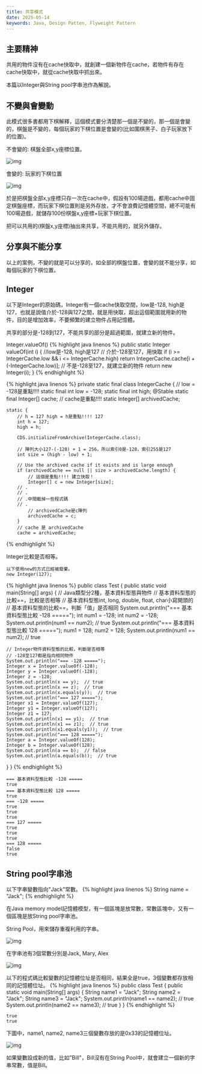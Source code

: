 ```yaml
---
title: 共享模式
date: 2025-05-14
keywords: Java, Design Patten, Flyweight Pattern
---
```

## 主要精神
共用的物件沒有在cache快取中，就創建一個新物件在cache，若物件有存在cache快取中，就從cache快取中抓出來。

本篇以Integer與String pool字串池作為解說。

## 不變與會變動
此模式很多書都用下棋解釋，這個模式要分清楚那一個是不變的，那一個是會變的，棋盤是不變的，每個玩家的下棋位置是會變的(比如圍棋黑子、白子玩家放下的位置)。

不會變的: 棋盤全部x,y座標位置。

![img]({{site.imgurl}}/pattern/go_board.png)

會變的: 玩家的下棋位置

![img]({{site.imgurl}}/pattern/go_board2.png)

於是把棋盤全部x,y座標只存一次在cache中，假設有100場遊戲，都用cache中固定棋盤座標，而玩家下棋位置則是另外存放，才不會浪費記憶體空間，總不可能有100場遊戲，就儲存100份棋盤x,y座標+玩家下棋位置。

把可以共用的(棋盤x,y座標)抽出來共享，不能共用的，就另外儲存。

## 分享與不能分享
以上的案例，不變的就是可以分享的，如全部的棋盤位置，會變的就不能分享，如每個玩家的下棋位置。

## Integer
以下是Integer的原始碼，Integer有一個cache快取空間，low是-128, high是127，也就是說值介於-128與127之間，就是用快取，超出這個範圍就用新的物件，目的是增加效率，不要頻繁的建立物件占用記憶體。


共享的部分是-128到127，不能共享的部分是超過範圍，就建立新的物件。

Integer.valueOf()
{% highlight java linenos %}
public static Integer valueOf(int i) {
    //low是-128, high是127
    // 介於-128至127，用快取
    if (i >= IntegerCache.low && i <= IntegerCache.high)
        return IntegerCache.cache[i + (-IntegerCache.low)];
    // 不是-128至127，就建立新的物件
    return new Integer(i);
}
{% endhighlight %}

{% highlight java linenos %}
private static final class IntegerCache {
    // low = -128是重點!!!! 
    static final int low = -128;
    static final int high;
    @Stable
    static final Integer[] cache;  // cache是重點!!!!
    static Integer[] archivedCache;

    static {
    	// h = 127 high = h是重點!!!! 127
        int h = 127;
        high = h;

        CDS.initializeFromArchive(IntegerCache.class);

        // 陣列大小127-(-128) + 1 = 256，所以索引0是-128，索引255是127
        int size = (high - low) + 1;

        // Use the archived cache if it exists and is large enough
        if (archivedCache == null || size > archivedCache.length) {
        	// 這個是重點!!!! 建立快取！
            Integer[] c = new Integer[size];
        // .
        // .
        // .中間截掉一些程式碼
        // .
            // archivedCache是c陣列
            archivedCache = c;
        }
        // cache 是 archivedCache
        cache = archivedCache;
{% endhighlight %}

Integer比較是否相等。
```
以下使用new的方式已經被廢棄。
new Integer(127);
```
{% highlight java linenos %}
public class Test {
  public static void main(String[] args) {
    // Java類型分2種，基本資料型態與物件
    // 基本資料型態的比較==，比較是否相等
    // 基本資料型態int, long, double, float, char小寫開頭的
    // 基本資料型態的比較==，判斷「值」是否相同
    System.out.println("=== 基本資料型態比較 -128 =====");
    int num1 = -128;
    int num2 = -128;
    System.out.println(num1 == num2);  // true
    System.out.println("=== 基本資料型態比較 128 =====");
    num1 = 128;
    num2 = 128;
    System.out.println(num1 == num2);  // true

    // Integer物件資料型態的比較，判斷是否相等
    // -128至127都是指向相同物件
    System.out.println("=== -128 =====");
    Integer x = Integer.valueOf(-128);
    Integer y = Integer.valueOf(-128);
    Integer z = -128;
    System.out.println(x == y);  // true
    System.out.println(x == z);  // true
    System.out.println(x.equals(y));  // true
    System.out.println("=== 127 =====");
    Integer x1 = Integer.valueOf(127);
    Integer y1 = Integer.valueOf(127);
    Integer z1 = 127;
    System.out.println(x1 == y1);  // true
    System.out.println(x1 == z1);  // true
    System.out.println(x1.equals(y1));  // true
    System.out.println("=== 128 =====");
    Integer a = Integer.valueOf(128);
    Integer b = Integer.valueOf(128);
    System.out.println(a == b);  // false
    System.out.println(a.equals(b));  // true
  }
}
{% endhighlight %}
```
=== 基本資料型態比較 -128 =====
true
=== 基本資料型態比較 128 =====
true
=== -128 =====
true
true
true
=== 127 =====
true
true
true
=== 128 =====
false
true
```

## String pool字串池
以下字串變數指向"Jack"常數。
{% highlight java linenos %}
String name = "Jack";
{% endhighlight %}

在Java memory model記憶體模型，有一個區塊是放常數，常數區塊中，又有一個區塊是放String pool字串池。

String Pool，用來儲存重複利用的字串。

![img]({{site.imgurl}}/java/memory_model.png)

在字串池有3個常數分別是Jack, Mary, Alex

![img]({{site.imgurl}}/java/string_pool.png)

以下的程式碼比較變數的記憶體位址是否相同，結果全是true，3個變數都存放相同的記憶體位址。
{% highlight java linenos %}
public class Test {
  public static void main(String[] args) {
    String name1 = "Jack";
    String name2 = "Jack";
    String name3 = "Jack";
    System.out.println(name1 == name2);  // true
    System.out.println(name2 == name3);  // true
  }
}
{% endhighlight %}
```
true
true
```

下圖中，name1, name2, name3三個變數存放的是0x33的記憶體位址。

![img]({{site.imgurl}}/java/string_pool2.png)

如果變數設成新的值，比如"Bill"，Bill沒有在String Pool中，就會建立一個新的字串常數，值是Bill。
